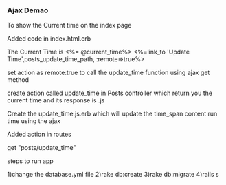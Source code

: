 ### Ajax Demao


To show the Current time on the index page

Added code in  index.html.erb

<div id="datePanel">
  The Current Time is <span id=time_span> <%= @current_time%></span>
  <span> <%=link_to 'Update Time',posts_update_time_path, :remote=>true%></span>
</div>

set action as remote:true to call the update_time function using ajax get method

create action called update_time in Posts controller which return you the current time and its response is .js

Create the update_time.js.erb which will update the time_span content run time using the ajax

Added action in routes

get "posts/update_time"

steps to run app

1)change the database.yml file
2)rake db:create
3)rake db:migrate
4)rails s
